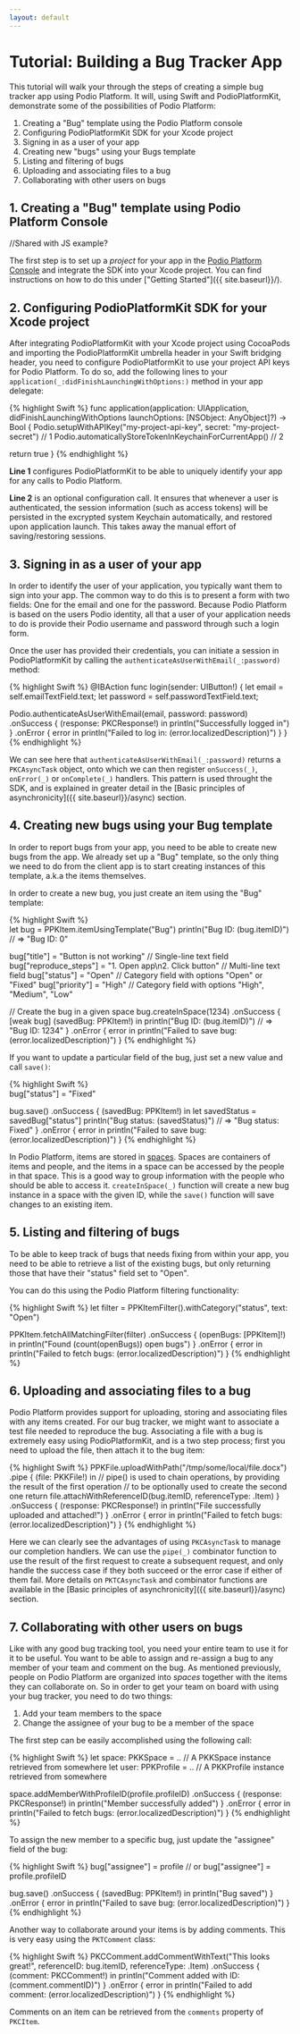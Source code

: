 ```yaml
---
layout: default
---
```


# Tutorial: Building a Bug Tracker App

This tutorial will walk your through the steps of creating a simple bug tracker app using Podio Platform. It will, using Swift and PodioPlatformKit, demonstrate some of the possibilities of Podio Platform:

1. Creating a "Bug" template using the Podio Platform console
2. Configuring PodioPlatformKit SDK for your Xcode project
3. Signing in as a user of your app
4. Creating new "bugs" using your Bugs template
5. Listing and filtering of bugs
6. Uploading and associating files to a bug
7. Collaborating with other users on bugs

## 1. Creating a "Bug" template using Podio Platform Console

//Shared with JS example?

The first step is to set up a *project* for your app in the [Podio Platform Console](https://platform.podio.com) and integrate the SDK into your Xcode project. You can find instructions on how to do this under ["Getting Started"]({{ site.baseurl}}/).

## 2. Configuring PodioPlatformKit SDK for your Xcode project

After integrating PodioPlatformKit with your Xcode project using CocoaPods and importing the PodioPlatformKit umbrella header in your Swift bridging header, you need to configure PodioPlatformKit to use your project API keys for Podio Platform. To do so, add the following lines to your `application(_:didFinishLaunchingWithOptions:)` method in your app delegate:

{% highlight Swift %}
func application(application: UIApplication, didFinishLaunchingWithOptions launchOptions: [NSObject: AnyObject]?) -> Bool {
  Podio.setupWithAPIKey("my-project-api-key", secret: "my-project-secret") // 1
  Podio.automaticallyStoreTokenInKeychainForCurrentApp()   // 2

  return true
}
{% endhighlight %}

**Line 1** configures PodioPlatformKit to be able to uniquely identify your app for any calls to Podio Platform.

**Line 2** is an optional configuration call. It ensures that whenever a user is authenticated, the session information (such as access tokens) will be persisted in the excrypted system Keychain automatically, and restored upon application launch. This takes away the manual effort of saving/restoring sessions.

## 3. Signing in as a user of your app

In order to identify the user of your application, you typically want them to sign into your app. The common way to do this is to present a form with two fields: One for the email and one for the password. Because Podio Platform is based on the users Podio identity, all that a user of your application needs to do is provide their Podio username and password through such a login form.

Once the user has provided their credentials, you can initiate a session in PodioPlatformKit by calling the `authenticateAsUserWithEmail(_:password)` method:

{% highlight Swift %}
@IBAction func login(sender: UIButton!) {
  let email = self.emailTextField.text;
  let password = self.passwordTextField.text;
  
  Podio.authenticateAsUserWithEmail(email, password: password)
    .onSuccess { (response: PKCResponse!) in
      println("Successfully logged in")
    }
    .onError { error in
      println("Failed to log in: \(error.localizedDescription)")
    }
}
{% endhighlight %}

We can see here that `authenticateAsUserWithEmail(_:password)` returns a `PKCAsyncTask` object, onto which we can then register `onSuccess(_)`, `onError(_)` or `onComplete(_)` handlers. This pattern is used throught the SDK, and is explained in greater detail in the [Basic principles of asynchronicity]({{ site.baseurl}}/async) section.

## 4. Creating new bugs using your Bug template

In order to report bugs from your app, you need to be able to create new bugs from the app. We already set up a "Bug" template, so the only thing we need to do from the client app is to start creating instances of this template, a.k.a the items themselves.

In order to create a new bug, you just create an item using the "Bug" template:

{% highlight Swift %}  
let bug = PPKItem.itemUsingTemplate("Bug")
println("Bug ID: \(bug.itemID)") // => "Bug ID: 0"

bug["title"] = "Button is not working"                  // Single-line text field
bug["reproduce_steps"] = "1. Open app\n2. Click button" // Multi-line text field
bug["status"] = "Open"                                  // Category field with options "Open" or "Fixed"
bug["priority"] = "High"                                // Category field with options "High", "Medium", "Low"

// Create the bug in a given space
bug.createInSpace(1234)
  .onSuccess { [weak bug] (savedBug: PPKItem!) in
    println("Bug ID: \(bug.itemID)") // => "Bug ID: 1234"
  }
  .onError { error in
    println("Failed to save bug: \(error.localizedDescription)")
  }
{% endhighlight %}

If you want to update a particular field of the bug, just set a new value and call `save()`:

{% highlight Swift %}  
bug["status"] = "Fixed"

bug.save()
  .onSuccess { (savedBug: PPKItem!) in
    let savedStatus = savedBug["status"]
    println("Bug status: \(savedStatus)") // => "Bug status: Fixed"
  }
  .onError { error in
    println("Failed to save bug: \(error.localizedDescription)")
  }
{% endhighlight %}

In Podio Platform, items are stored in [spaces](https://platform.podio.com/docs/spaces). Spaces are containers of items and people, and the items in a space can be accessed by the people in that space. This is a good way to group information with the people who should be able to access it. `createInSpace(_)` function will create a new bug instance in a space with the given ID, while the `save()` function will save changes to an existing item.

## 5. Listing and filtering of bugs

To be able to keep track of bugs that needs fixing from within your app, you need to be able to retrieve a list of the existing bugs, but only returning those that have their "status" field set to "Open". 

You can do this using the Podio Platform filtering functionality:

{% highlight Swift %}
let filter = PPKItemFilter().withCategory("status", text: "Open")

PPKItem.fetchAllMatchingFilter(filter)
  .onSuccess { (openBugs: [PPKItem]!) in
    println("Found \(count(openBugs)) open bugs")
  }
  .onError { error in
    println("Failed to fetch bugs: \(error.localizedDescription)")
  }
{% endhighlight %}

## 6. Uploading and associating files to a bug

Podio Platform provides support for uploading, storing and associating files with any items created. For our bug tracker, we might want to associate a test file needed to reproduce the bug. Associating a file with a bug is extremely easy using PodioPlatformKit, and is a two step process; first you need to upload the file, then attach it to the bug item:

{% highlight Swift %}
PPKFile.uploadWithPath("/tmp/some/local/file.docx")
  .pipe { (file: PKKFile!) in
    // pipe() is used to chain operations, by providing the result of the first operation
    // to be optionally used to create the second one
    return file.attachWithReferenceID(bug.itemID, referenceType: .Item)
  }
  .onSuccess { (response: PKCResponse!) in
    println("File successfully uploaded and attached!")
  }
  .onError { error in
    println("Failed to fetch bugs: \(error.localizedDescription)")
  }
{% endhighlight %}

Here we can clearly see the advantages of using `PKCAsyncTask` to manage our completion handlers. We can use the `pipe(_)` combinator function to use the result of the first request to create a subsequent request, and only handle the success case if they both succeed or the error case if either of them fail. More details on `PKTCAsyncTask` and combinator functions are available in the [Basic principles of asynchronicity]({{ site.baseurl}}/async) section.

## 7. Collaborating with other users on bugs

Like with any good bug tracking tool, you need your entire team to use it for it to be useful. You want to be able to assign and re-assign a bug to any member of your team and comment on the bug. As mentioned previously, people on Podio Platform are organized into *spaces* together with the items they can collaborate on. So in order to get your team on board with using your bug tracker, you need to do two things:

1. Add your team members to the space
2. Change the assignee of your bug to be a member of the space

The first step can be easily accomplished using the following call:

{% highlight Swift %}
let space: PKKSpace = .. // A PKKSpace instance retrieved from somewhere
let user: PPKProfile = .. // A PKKProfile instance retrieved from somewhere

space.addMemberWithProfileID(profile.profileID)
  .onSuccess { (response: PKCResponse!) in
    println("Member successfully added")
  }
  .onError { error in
    println("Failed to fetch bugs: \(error.localizedDescription)")
  }
{% endhighlight %}

To assign the new member to a specific bug, just update the "assignee" field of the bug:

{% highlight Swift %}
bug["assignee"] = profile
// or
bug["assignee"] = profile.profileID

bug.save()
  .onSuccess { (savedBug: PPKItem!) in
    println("Bug saved")
  }
  .onError { error in
    println("Failed to save bug: \(error.localizedDescription)")
  }
{% endhighlight %}

Another way to collaborate around your items is by adding comments. This is very easy using the `PKTComment` class:

{% highlight Swift %}
PKCComment.addCommentWithText("This looks great!", referenceID: bug.itemID, referenceType: .Item)
  .onSuccess { (comment: PKCComment!) in
    println("Comment added with ID: \(comment.commentID)")
  }
  .onError { error in
    println("Failed to add comment: \(error.localizedDescription)")
  }
{% endhighlight %}

Comments on an item can be retrieved from the `comments` property of `PKCItem`.
